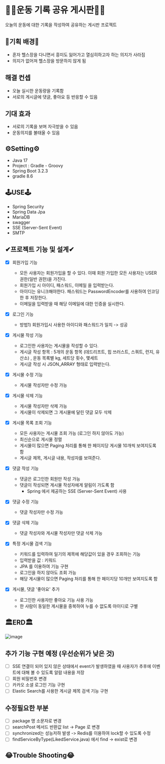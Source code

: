# 🏃‍♂️운동 기록 공유 게시판🏃‍♂️

오늘의 운동에 대한 기록을 작성하여 공유하는 게시판 프로젝트

## 💪기획 배경💪
- 혼자 헬스장을 다니면서 흥미도 잃어가고 열심히하고자 하는 의지가 사라짐
- 의지가 없어져 헬스장을 방문하지 않게 됨

## 해결 컨셉
- 오늘 실시한 운동량을 기록함
- 서로의 게시글에 댓글, 좋아요 등 반응할 수 있음

## 기대 효과
- 서로의 기록을 보며 자극받을 수 있음
- 운동의지를 불태울 수 있음

## ⚙Setting⚙
- Java 17
- Project : Gradle - Groovy
- Spring Boot 3.2.3
- gradle 8.6 

## 🕹USE🕹
- Spring Security
- Spring Data Jpa
- MariaDB
- swagger
- SSE (Server-Sent Event)
- SMTP

## ✔프로젝트 기능 및 설계✔
- [x] 회원가입 기능
    - 모든 사용자는 회원가입을 할 수 있다. 이때 회원 가입한 모든 사용자는 USER 권한(일반 권한)을 가진다.
    - 회원가입 시 아이디, 패스워드, 이메일 을 입력받는다.
    - 아이디는 유니크해야한다. 패스워드는 PasswordEncoder를 사용하여 인코딩 한 후 저장한다.
    - 이메일을 입력받을 때 해당 이메일에 대한 인증을 실시한다.

- [x] 로그인 기능
    - 방법1) 회원가입시 사용한 아이디와 패스워드가 일치 -> 성공

- [x] 게시물 작성 기능
    - 로그인한 사용자는 게시물을 작성할 수 있다.
    - 게시글 작성 항목 : 5개의 운동 항목 (데드리프트, 힙 쓰러스트, 스쿼트, 런지, 유산소) , 운동 목록별 kg, 세트당 횟수, 몇세트
    - 게시글 작성 시 JSON_ARRAY 형태로 입력받는다.

- [x] 게시물 수정 기능
    - 게시물 작성자만 수정 가능

- [x] 게시물 삭제 기능
    - 게시물 작성자만 삭제 가능
    - 게시물이 삭제되면 그 게시물에 달린 댓글 모두 삭제

- [x] 게시물 목록 조회 기능
    - 모든 사용자는 게시물 조회 가능 (로그인 하지 않아도 가능)
    - 최신순으로 게시물 정렬
    - 게시물이 많으면 Paging 처리를 통해 한 페이지당 게시물 10개씩 보여지도록 함
    - 게시글 제목, 게시글 내용, 작성자를 보여준다.

- [x] 댓글 작성 기능
    - 댓글은 로그인한 회원만 작성 가능
    - 댓글이 작성되면 게시물 작성자에게 알림이 가도록 함
        - Spring 에서 제공하는 SSE (Server-Sent Event) 사용

- [x] 댓글 수정 기능
    - 댓글 작성자만 수정 가능

- [x] 댓글 삭제 기능
    - 댓글 작성자와 게시물 작성자만 댓글 삭제 가능

- [x] 특정 게시물 검색 기능
    - 키워드를 입력하여 일기의 제목에 해당값이 있을 경우 조회하는 기능
    - 입력받을 값 : 키워드
    - JPA 를 이용하여 기능 구현
    - 로그인을 하지 않아도 조회 가능
    - 해당 게시물이 많으면 Paging 처리를 통해 한 페이지당 10개만 보여지도록 함

- [x] 게시물, 댓글 '좋아요' 추가
    - 로그인한 사용자만 좋아요 기능 사용 가능
    - 한 사람이 동일한 게시물을 중복하여 누를 수 없도록 아이디로 구별

## 🏛ERD🏛
![image](https://github.com/leejaeeun59357/exercise_board/assets/149572895/3703b401-7995-43e9-85f1-341d627310f6)



## 추가 기능 구현 예정 (우선순위가 낮은 것)
- [ ] SSE 연결이 되어 있지 않은 상태에서 event가 발생하였을 때 사용자가 추후에 이벤트에 대해 볼 수 있도록 알람 내용을 저장
- [ ] 회원 비밀번호 변경
- [ ] 카카오 소셜 로그인 기능 구현
- [ ] Elastic Search를 사용한 게시글 제목 검색 기능 구현

## 수정필요한 부분
- [ ] package 명 소문자로 변경
- [ ] searchPost 메서드 반환값 list -> Page 로 변경
- [ ] synchronized는 성능저하 발생 -> Redis를 이용하여 lock할 수 있도록 수정
- [ ] findServiceByType(LikedService.java) 에서 find -> exist로 변경

## 😂Trouble Shooting😂

